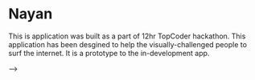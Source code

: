 # Nayan
This is application was built as a part of 12hr TopCoder hackathon.
This application has been desgined to help the visually-challenged people to surf the internet. It is a prototype to the in-development app.

--> 
